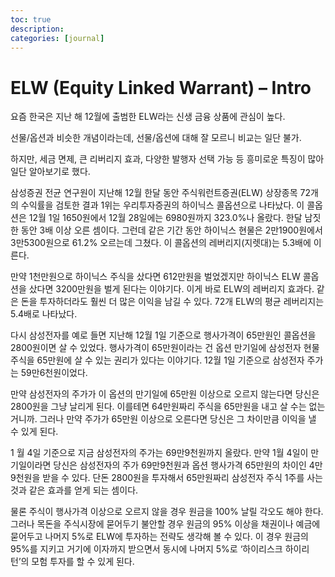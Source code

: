 ```yaml
---
toc: true
description:
categories: [journal]
---
```

# ELW (Equity Linked Warrant) – Intro

요즘 한국은 지난 해 12월에 출범한 ELW라는 신생 금융 상품에 관심이 높다.

선물/옵션과 비슷한 개념이라는데, 선물/옵션에 대해 잘 모르니 비교는 일단 불가.

하지만, 세금 면제, 큰 리버리지 효과, 다양한 발행자 선택 가능 등 흥미로운 특징이 많아 일단 알아보기로 했다.

삼성증권 전균 연구원이 지난해 12월 한달 동안 주식워런트증권(ELW) 상장종목 72개의 수익률을 검토한 결과 1위는 우리투자증권의 하이닉스 콜옵션으로 나타났다. 이 콜옵션은 12월 1일 1650원에서 12월 28일에는 6980원까지 323.0%나 올랐다. 한달 남짓한 동안 3배 이상 오른 셈이다. 그런데 같은 기간 동안 하이닉스 현물은 2만1900원에서 3만5300원으로 61.2% 오르는데 그쳤다. 이 콜옵션의 레버리지(지렛대)는 5.3배에 이른다.

만약 1천만원으로 하이닉스 주식을 샀다면 612만원을 벌었겠지만 하이닉스 ELW 콜옵션을 샀다면 3200만원을 벌게 된다는 이야기다. 이게 바로 ELW의 레버리지 효과다. 같은 돈을 투자하더라도 훨씬 더 많은 이익을 남길 수 있다. 72개 ELW의 평균 레버리지는 5.4배로 나타났다.

다시 삼성전자를 예로 들면 지난해 12월 1일 기준으로 행사가격이 65만원인 콜옵션을 2800원이면 살 수 있었다. 행사가격이 65만원이라는 건 옵션 만기일에 삼성전자 현물 주식을 65만원에 살 수 있는 권리가 있다는 이야기다. 12월 1일 기준으로 삼성전자 주가는 59만6천원이었다.

만약 삼성전자의 주가가 이 옵션의 만기일에 65만원 이상으로 오르지 않는다면 당신은 2800원을 그냥 날리게 된다. 이를테면 64만원짜리 주식을 65만원을 내고 살 수는 없는 거니까. 그러나 만약 주가가 65만원 이상으로 오른다면 당신은 그 차이만큼 이익을 낼 수 있게 된다.

1 월 4일 기준으로 지금 삼성전자의 주가는 69만9천원까지 올랐다. 만약 1월 4일이 만기일이라면 당신은 삼성전자의 주가 69만9천원과 옵션 행사가격 65만원의 차이인 4만9천원을 받을 수 있다. 단돈 2800원을 투자해서 65만원짜리 삼성전자 주식 1주를 사는 것과 같은 효과를 얻게 되는 셈이다.

물론 주식이 행사가격 이상으로 오르지 않을 경우 원금을 100% 날릴 각오도 해야 한다. 그러나 목돈을 주식시장에 묻어두기 불안할 경우 원금의 95% 이상을 채권이나 예금에 묻어두고 나머지 5%로 ELW에 투자하는 전략도 생각해 볼 수 있다. 이 경우 원금의 95%를 지키고 거기에 이자까지 받으면서 동시에 나머지 5%로 ‘하이리스크 하이리턴’의 모험 투자를 할 수 있게 된다.